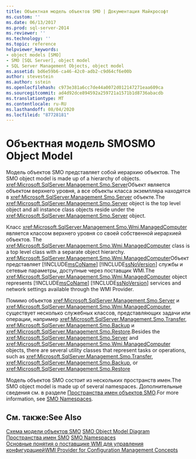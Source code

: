 ```yaml
---
title: Объектная модель объектов SMO | Документация Майкрософт
ms.custom: ''
ms.date: 06/13/2017
ms.prod: sql-server-2014
ms.reviewer: ''
ms.technology: ''
ms.topic: reference
helpviewer_keywords:
- object models [SMO]
- SMO [SQL Server], object model
- SQL Server Management Objects, object model
ms.assetid: bd6e59b6-ca46-42c0-adb2-c9d64cf6e00b
author: stevestein
ms.author: sstein
ms.openlocfilehash: c973e381a6cc7de44a0072d012147271eaa609ca
ms.sourcegitcommit: ad4d92dce894592a259721a1571b1d8736abacdb
ms.translationtype: MT
ms.contentlocale: ru-RU
ms.lasthandoff: 08/04/2020
ms.locfileid: "87728181"
---
```

# <a name="smo-object-model"></a><span data-ttu-id="13599-102">Объектная модель SMO</span><span class="sxs-lookup"><span data-stu-id="13599-102">SMO Object Model</span></span>
  <span data-ttu-id="13599-103">Модель объектов SMO представляет собой иерархию объектов. </span><span class="sxs-lookup"><span data-stu-id="13599-103">The SMO object model is made up of a hierarchy of objects.</span></span> <span data-ttu-id="13599-104"><xref:Microsoft.SqlServer.Management.Smo.Server>Объект является объектом верхнего уровня, а все объекты класса экземпляра находятся в <xref:Microsoft.SqlServer.Management.Smo.Server> объекте.</span><span class="sxs-lookup"><span data-stu-id="13599-104">The <xref:Microsoft.SqlServer.Management.Smo.Server> object is the top level object and all instance class objects reside under the <xref:Microsoft.SqlServer.Management.Smo.Server> object.</span></span>  
  
 <span data-ttu-id="13599-105">Класс <xref:Microsoft.SqlServer.Management.Smo.Wmi.ManagedComputer> является классом верхнего уровня со своей собственной иерархией объектов. </span><span class="sxs-lookup"><span data-stu-id="13599-105">The <xref:Microsoft.SqlServer.Management.Smo.Wmi.ManagedComputer> class is a top level class with a separate object hierarchy.</span></span> <span data-ttu-id="13599-106"><xref:Microsoft.SqlServer.Management.Smo.Wmi.ManagedComputer>Объект представляет [!INCLUDE[msCoName](../../includes/msconame-md.md)] [!INCLUDE[ssNoVersion](../../includes/ssnoversion-md.md)] службы и сетевые параметры, доступные через поставщик WMI.</span><span class="sxs-lookup"><span data-stu-id="13599-106">The <xref:Microsoft.SqlServer.Management.Smo.Wmi.ManagedComputer> object represents [!INCLUDE[msCoName](../../includes/msconame-md.md)] [!INCLUDE[ssNoVersion](../../includes/ssnoversion-md.md)] services and network settings available through the WMI Provider.</span></span>  
  
 <span data-ttu-id="13599-107">Помимо объектов <xref:Microsoft.SqlServer.Management.Smo.Server> и <xref:Microsoft.SqlServer.Management.Smo.Wmi.ManagedComputer>, существует несколько служебных классов, представляющих задачи или операции, например <xref:Microsoft.SqlServer.Management.Smo.Transfer>, <xref:Microsoft.SqlServer.Management.Smo.Backup> и <xref:Microsoft.SqlServer.Management.Smo.Restore>.</span><span class="sxs-lookup"><span data-stu-id="13599-107">Besides the <xref:Microsoft.SqlServer.Management.Smo.Server> and <xref:Microsoft.SqlServer.Management.Smo.Wmi.ManagedComputer> objects, there are several utility classes that represent tasks or operations, such as <xref:Microsoft.SqlServer.Management.Smo.Transfer>, <xref:Microsoft.SqlServer.Management.Smo.Backup>, or <xref:Microsoft.SqlServer.Management.Smo.Restore></span></span>  
  
 <span data-ttu-id="13599-108">Модель объектов SMO состоит из нескольких пространств имен.</span><span class="sxs-lookup"><span data-stu-id="13599-108">The SMO object model is made up of several namespaces.</span></span> <span data-ttu-id="13599-109">Дополнительные сведения см. в разделе [Пространства имен объектов SMO](smo-object-model-namespaces.md).</span><span class="sxs-lookup"><span data-stu-id="13599-109">For more information, see [SMO Namespaces](smo-object-model-namespaces.md).</span></span>  
  
## <a name="see-also"></a><span data-ttu-id="13599-110">См. также:</span><span class="sxs-lookup"><span data-stu-id="13599-110">See Also</span></span>  
 <span data-ttu-id="13599-111">[Схема модели объектов SMO](smo-object-model-diagram.md) </span><span class="sxs-lookup"><span data-stu-id="13599-111">[SMO Object Model Diagram](smo-object-model-diagram.md) </span></span>  
 <span data-ttu-id="13599-112">[Пространства имен SMO](smo-object-model-namespaces.md) </span><span class="sxs-lookup"><span data-stu-id="13599-112">[SMO Namespaces](smo-object-model-namespaces.md) </span></span>  
 [<span data-ttu-id="13599-113">Основные понятия о поставщике WMI для управления конфигурацией</span><span class="sxs-lookup"><span data-stu-id="13599-113">WMI Provider for Configuration Management Concepts</span></span>](../wmi-provider-configuration/wmi-provider-for-configuration-management.md)  
  
  
